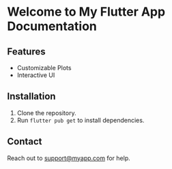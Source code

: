# Welcome to My Flutter App Documentation

## Features

- Customizable Plots
- Interactive UI

## Installation

1. Clone the repository.
2. Run `flutter pub get` to install dependencies.

## Contact

Reach out to support@myapp.com for help.
